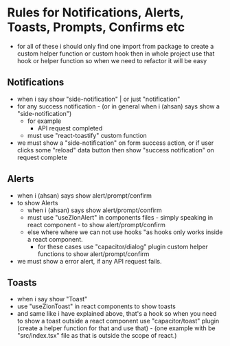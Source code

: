 # Rules for Notifications, Alerts, Toasts, Prompts, Confirms etc

- for all of these i should only find one import from package to create a custom helper function or custom hook then in whole project use that hook or helper function so when we need to refactor it will be easy

## Notifications

- when i say show "side-notification" | or just "notification"
- for any success notification - (or in general when i (ahsan) says show a "side-notification")
  - for example
    - API request completed
  - must use "react-toastify" custom function
- we must show a "side-notification" on form success action, or if user clicks some "reload" data button then show "success notification" on request complete

## Alerts

- when i (ahsan) says show alert/prompt/confirm
- to show Alerts
  - when i (ahsan) says show alert/prompt/confirm
  - must use "useZIonAlert" in components files - simply speaking in react component - to show alert/prompt/confirm
  - else where where we can not use hooks "as hooks only works inside a react component.
    - for these cases use "capacitor/dialog" plugin custom helper functions to show alert/prompt/confirm
- we must show a error alert, if any API request fails.

## Toasts

- when i say show "Toast"
- use "useZIonToast" in react components to show toasts
- and same like i have explained above, that's a hook so when you need to show a toast outside a react component use "capacitor/toast" plugin (create a helper function for that and use that) - (one example with be "src/index.tsx" file as that is outside the scope of react.)
